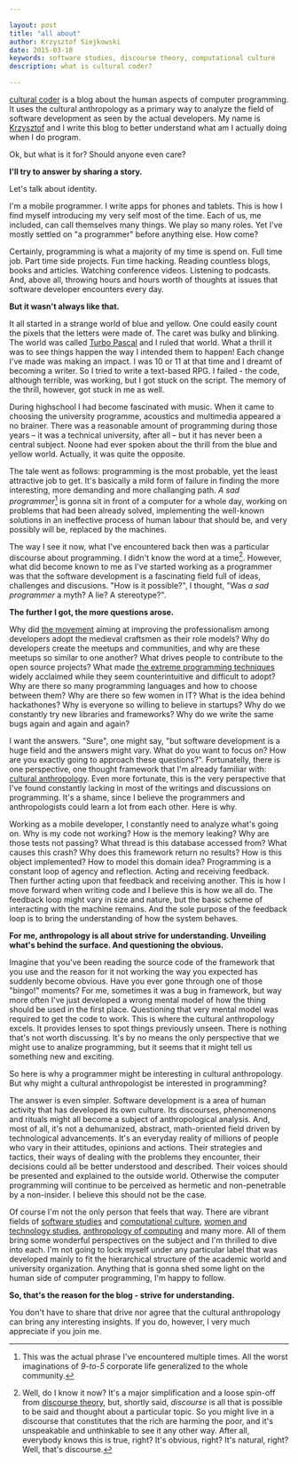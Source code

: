 ```yaml
---

layout: post
title: "all about"
author: Krzysztof Siejkowski
date: 2015-03-10
keywords: software studies, discourse theory, computational culture
description: what is cultural coder?

---
```


[cultural coder](http://culturalcoder.com) is a blog about the human aspects of computer programming. It uses the cultural anthropology as a primary way to analyze the field of software development as seen by the actual developers. My name is [Krzysztof](http://siejkowski.net) and I write this blog to better understand what am I actually doing when I do program.

Ok, but what is it for? Should anyone even care? 

**I'll try to answer by sharing a story.**

Let's talk about identity.

I'm a mobile programmer. I write apps for phones and tablets. This is how I find myself introducing my very self most of the time. Each of us, me included, can call themselves many things. We play so many roles. Yet I've mostly settled on "a programmer" before anything else. How come? 

Certainly, programming is what a majority of my time is spend on. Full time job. Part time side projects. Fun time hacking. Reading countless blogs, books and articles. Watching conference videos. Listening to podcasts. And, above all, throwing hours and hours worth of thoughts at issues that software developer encounters every day.

**But it wasn't always like that.**

It all started in a strange world of blue and yellow. One could easily count the pixels that the letters were made of. The caret was bulky and blinking. The world was called [Turbo Pascal](http://upload.wikimedia.org/wikipedia/commons/f/f5/LagrangePAS.jpg) and I ruled that world. What a thrill it was to see things happen the way I intended them to happen! Each change I've made was making an impact. I was 10 or 11 at that time and I dreamt of becoming a writer. So I tried to write a text-based RPG. I failed - the code, although terrible, was working, but I got stuck on the script. The memory of the thrill, however, got stuck in me as well.

During highschool I had become fascinated with music. When it came to choosing the university programme, acoustics and multimedia appeared a no brainer. There was a reasonable amount of programming during those years – it was a technical university, after all – but it has never been a central subject. Noone had ever spoken about the thrill from the blue and yellow world. Actually, it was quite the opposite.

The tale went as follows: programming is the most probable, yet the least attractive job to get. It's basically a mild form of failure in finding the more interesting, more demanding and more challanging path. _A sad programmer_[^sad-programmer] is gonna sit in front of a computer for a whole day, working on problems that had been already solved, implementing the well-known solutions in an ineffective process of human labour that should be, and very possibly will be, replaced by the machines.

The way I see it now, what I've encountered back then was a particular discourse about programming. I didn't know the word at a time[^discourse]. However, what did become known to me as I've started working as a programmer was that the software development is a fascinating field full of ideas, challenges and discusions. "How is it possible?", I thought, "Was _a sad programmer_ a myth? A lie? A stereotype?". 

**The further I got, the more questions arose.**

Why did [the movement](http://manifesto.softwarecraftsmanship.org) aiming at improving the professionalism among developers adopt the medieval craftsmen as their role models? Why do developers create the meetups and communities, and why are these meetups so similar to one another? What drives people to contribute to the open source projects? What made [the extreme programming techniques](http://www.extremeprogramming.org/rules.html) widely acclaimed while they seem counterintuitive and difficult to adopt? Why are there so many programming languages and how to choose between them? Why are there so few women in IT? What is the idea behind hackathones? Why is everyone so willing to believe in startups? Why do we constantly try new libraries and frameworks? Why do we write the same bugs again and again and again?

I want the answers. "Sure", one might say, "but software development is a huge field and the answers might vary. What do you want to focus on? How are you exactly going to approach these questions?". Fortunatelly, there is one perspective, one thought framework that I'm already familiar with: [cultural anthropology](http://en.wikibooks.org/wiki/Cultural_Anthropology/Introduction). Even more fortunate, this is the very perspective that I've found constantly lacking in most of the writings and discussions on programming. It's a shame, since I believe the programmers and anthropologists could learn a lot from each other. Here is why.

Working as a mobile developer, I constantly need to analyze what's going on. Why is my code not working? How is the memory leaking? Why are those tests not passing? What thread is this database accessed from? What causes this crash? Why does this framework return no results? How is this object implemented? How to model this domain idea? Programming is a constant loop of agency and reflection. Acting and receiving feedback. Then further acting upon that feedback and receiving another. This is how I move forward when writing code and I believe this is how we all do. The feedback loop might vary in size and nature, but the basic scheme of interacting with the machine remains. And the sole purpose of the feedback loop is to bring the understanding of how the system behaves.

**For me, anthropology is all about strive for understanding. Unveiling what's behind the surface. And questioning the obvious.**

Imagine that you've been reading the source code of the framework that you use and the reason for it not working the way you expected has suddenly become obvious. Have you ever gone through one of those "bingo!" moments? For me, sometimes it was a bug in framework, but way more often I've just developed a wrong mental model of how the thing should be used in the first place. Questioning that very mental model was required to get the code to work. This is where the cultural anthropology excels. It provides lenses to spot things previously unseen. There is nothing that's not worth discussing. It's by no means the only perspective that we might use to analize programming, but it seems that it might tell us something new and exciting.

So here is why a programmer might be interesting in cultural anthropology. But why might a cultural anthropologist be interested in programming? 

The answer is even simpler. Software development is a area of human activity that has developed its own culture. Its discourses,  phenomenons and rituals might all become a subject of anthropological analysis. And, most of all, it's not a dehumanized, abstract, math-oriented field driven by technological advancements. It's an everyday reality of millions of people who vary in their attitudes, opinions and actions. Their strategies and tactics, their ways of dealing with the problems they encounter, their decisions could all be better understood and described. Their voices should be presented and explained to the outside world. Otherwise the computer programming will continue to be perceived as hermetic and non-penetrable by a non-insider. I believe this should not be the case.

Of course I'm not the only person that feels that way. There are vibrant fields of [software studies](http://en.wikipedia.org/wiki/Software_studies) and [computational culture](http://computationalculture.net), [women and technology studies](http://en.wikipedia.org/wiki/Feminist_technoscience), [anthropology of computing](http://ocw.mit.edu/courses/anthropology/21a-350j-cultures-of-computing-fall-2011/) and many more. All of them bring some wonderful perspectives on the subject and I'm thrilled to dive into each. I'm not going to lock myself under any particular label that was developed mainly to fit the hierarchical structure of the academic world and university organization. Anything that is gonna shed some light on the human side of computer programming, I'm happy to follow.

**So, that's the reason for the blog - strive for understanding.**

You don't have to share that drive nor agree that the cultural anthropology can bring any interesting insights. If you do, however, I very much appreciate if you join me.


[^sad-programmer]: This was the actual phrase I've encountered multiple times. All the worst imaginations of _9-to-5_ corporate life generalized to the whole community.

[^discourse]: Well, do I know it now? It's a major simplification and a loose spin-off from [discourse theory](http://www.uk.sagepub.com/booksProdDesc.nav?prodId=Book211515), but, shortly said, _discourse_ is all that is possible to be said and thought about a particular topic. So you might live in a discourse that constitutes that the rich are harming the poor, and it's unspeakable and unthinkable to see it any other way. After all, everybody knows this is true, right? It's obvious, right? It's natural, right? Well, that's discourse.
